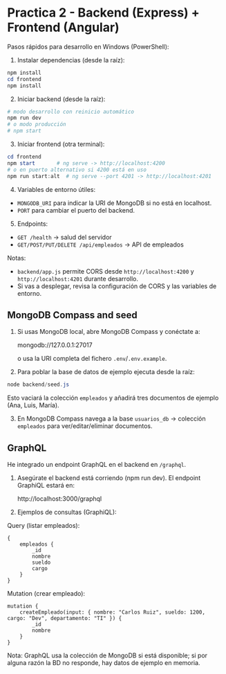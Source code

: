 # Practica 2 - Backend (Express) + Frontend (Angular)

Pasos rápidos para desarrollo en Windows (PowerShell):

1) Instalar dependencias (desde la raíz):

```powershell
npm install
cd frontend
npm install
```

2) Iniciar backend (desde la raíz):

```powershell
# modo desarrollo con reinicio automático
npm run dev
# o modo producción
# npm start
```

3) Iniciar frontend (otra terminal):

```powershell
cd frontend
npm start       # ng serve -> http://localhost:4200
# o en puerto alternativo si 4200 está en uso
npm run start:alt  # ng serve --port 4201 -> http://localhost:4201
```

4) Variables de entorno útiles:
- `MONGODB_URI` para indicar la URI de MongoDB si no está en localhost.
- `PORT` para cambiar el puerto del backend.

5) Endpoints:
- `GET /health` -> salud del servidor
- `GET/POST/PUT/DELETE /api/empleados` -> API de empleados

Notas:
- `backend/app.js` permite CORS desde `http://localhost:4200` y `http://localhost:4201` durante desarrollo.
- Si vas a desplegar, revisa la configuración de CORS y las variables de entorno.

MongoDB Compass and seed
-------------------------

1. Si usas MongoDB local, abre MongoDB Compass y conéctate a:

	mongodb://127.0.0.1:27017

	o usa la URI completa del fichero `.env`/`.env.example`.

2. Para poblar la base de datos de ejemplo ejecuta desde la raíz:

```powershell
node backend/seed.js
```

Esto vaciará la colección `empleados` y añadirá tres documentos de ejemplo (Ana, Luis, María).

3. En MongoDB Compass navega a la base `usuarios_db` -> colección `empleados` para ver/editar/eliminar documentos.

GraphQL
-------

He integrado un endpoint GraphQL en el backend en `/graphql`.

1. Asegúrate el backend está corriendo (npm run dev). El endpoint GraphiQL estará en:

	 http://localhost:3000/graphql

2. Ejemplos de consultas (GraphiQL):

Query (listar empleados):

```
{
	empleados {
		_id
		nombre
		sueldo
		cargo
	}
}
```

Mutation (crear empleado):

```
mutation {
	createEmpleado(input: { nombre: "Carlos Ruiz", sueldo: 1200, cargo: "Dev", departamento: "TI" }) {
		_id
		nombre
	}
}
```

Nota: GraphQL usa la colección de MongoDB si está disponible; si por alguna razón la BD no responde, hay datos de ejemplo en memoria.
